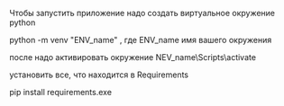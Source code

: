 Чтобы запустить приложение надо создать виртуальное окружение python

python -m venv "ENV_name" , где ENV_name имя вашего окружения

после надо активировать окружение NEV_name\Scripts\activate

установить все, что находится в Requirements

pip install requirements.exe

